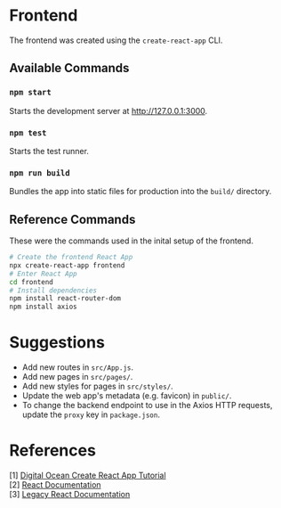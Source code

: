# Frontend

The frontend was created using the `create-react-app` CLI.

## Available Commands

### `npm start`

Starts the development server at http://127.0.0.1:3000.

### `npm test`

Starts the test runner.

### `npm run build`

Bundles the app into static files for production into the `build/` directory.

## Reference Commands

These were the commands used in the inital setup of the frontend.

```bash
# Create the frontend React App
npx create-react-app frontend
# Enter React App
cd frontend
# Install dependencies
npm install react-router-dom
npm install axios
```

# Suggestions

- Add new routes in `src/App.js`.
- Add new pages in `src/pages/`.
- Add new styles for pages in `src/styles/`.
- Update the web app's metadata (e.g. favicon) in `public/`.
- To change the backend endpoint to use in the Axios HTTP requests, update the `proxy` key in `package.json`.

# References

[1] [Digital Ocean Create React App Tutorial](https://www.digitalocean.com/community/tutorials/how-to-set-up-a-react-project-with-create-react-app) \
[2] [React Documentation](https://react.dev) \
[3] [Legacy React Documentation](https://legacy.reactjs.org)
